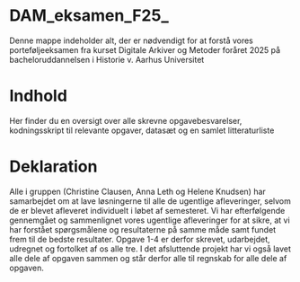 # DAM_eksamen_F25_
Denne mappe indeholder alt, der er nødvendigt for at forstå vores porteføljeeksamen fra kurset Digitale Arkiver og Metoder foråret 2025 på bacheloruddannelsen i Historie v. Aarhus Universitet

# Indhold
Her finder du en oversigt over alle skrevne opgavebesvarelser, kodningsskript til relevante opgaver, datasæt og en samlet litteraturliste

# Deklaration
Alle i gruppen (Christine Clausen, Anna Leth og Helene Knudsen) har samarbejdet om at lave løsningerne til alle de ugentlige afleveringer, selvom de er blevet afleveret individuelt i løbet af semesteret. Vi har efterfølgende gennemgået og sammenlignet vores ugentlige afleveringer for at sikre, at vi har forstået spørgsmålene og resultaterne på samme måde samt fundet frem til de bedste resultater. Opgave 1-4 er derfor skrevet, udarbejdet, udregnet og fortolket af os alle tre. 
I det afsluttende projekt har vi også lavet alle dele af opgaven sammen og står derfor alle til regnskab for alle dele af opgaven.
